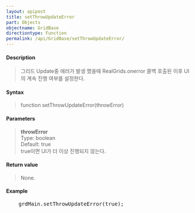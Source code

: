 ```yaml
---
layout: apipost
title: setThrowUpdateError
part: Objects
objectname: GridBase
directiontype: Function
permalink: /api/GridBase/setThrowUpdateError/
---
```



#### Description

> 그리드 Update중 에러가 발생 했을때 RealGrids.onerror 콜백 호출된 이후 UI의 계속 진행 여부를 설정한다.

#### Syntax

> function setThrowUpdateError(throwError)

#### Parameters

> **throwError**  
> Type: boolean  
> Default: true  
> true이면 UI가 더 이상 진행되지 않는다.  

#### Return value

> None.

#### Example

<pre class="prettyprint">
    grdMain.setThrowUpdateError(true);
</pre>




